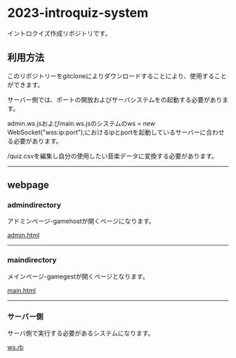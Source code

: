 2023-introquiz-system
===============

イントロクイズ作成リポジトリです。

## 利用方法

このリポジトリーをgitcloneによりダウンロードすることにより、使用することができます。

サーバー側では、ポートの開放およびサーバシステムをの起動する必要があります。

admin.ws.jsおよびmain.ws.jsのシステムのws = new WebSocket("wss:ip:port");におけるipとportを起動しているサーバーに合わせる必要があります。

/quiz.csvを編集し自分の使用したい音楽データに変換する必要があります。

---

## webpage
### admindirectory
アドミンページ-gamehostが開くページになります。

[admin.html](../../../introquiz-system/blob/master/host/admind/admin.html)

---

### maindirectory
メインページ-gamegestが開くページとなります。

[main.html](../../../introquiz-system/blob/master/host/maind/main.html)

---

### サーバー側
サーバ側で実行する必要があるシステムになります。

[ws.rb](../../../introquiz-system/blob/master/sever/ws.rb)

